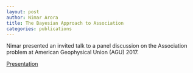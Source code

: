 ```yaml
---
layout: post
author: Nimar Arora
title: The Bayesian Approach to Association
categories: publications
---
```


Nimar presented an invited talk to a panel discussion on the
Association problem at American Geophysical Union (AGU) 2017.

[Presentation](Arora_AGU_2017.pdf)
